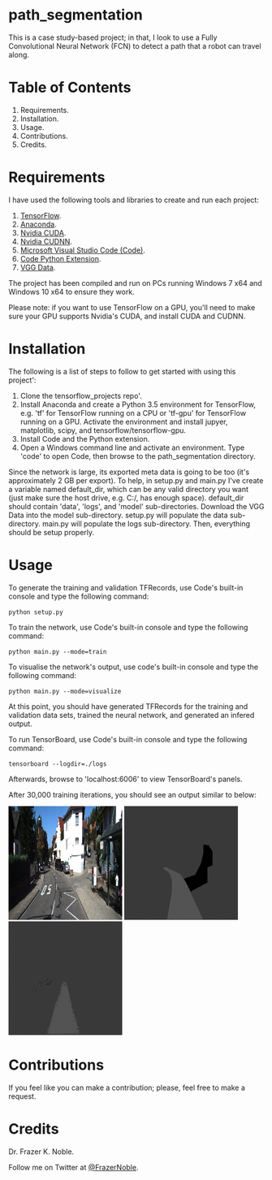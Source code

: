 # path_segmentation

This is a case study-based project; in that, I look to use a Fully Convolutional Neural Network (FCN) to detect a path that a robot can travel along.

# Table of Contents

1. Requirements.
1. Installation.
1. Usage.
1. Contributions.
1. Credits.

# Requirements

I have used the following tools and libraries to create and run each project:

1. [TensorFlow](https://www.tensorflow.org/).
1. [Anaconda](https://www.continuum.io/).
1. [Nvidia CUDA](https://developer.nvidia.com/cuda-zone).
1. [Nvidia CUDNN](https://developer.nvidia.com/cudnn).
1. [Microsoft Visual Studio Code (Code)](https://code.visualstudio.com/).
1. [Code Python Extension](https://marketplace.visualstudio.com/items?itemName=donjayamanne.python).
1. [VGG Data](http://www.vlfeat.org/matconvnet/models/beta16/imagenet-vgg-verydeep-19.mat). 

The project has been compiled and run on PCs running Windows 7 x64 and Windows 10 x64 to ensure they work.

Please note: if you want to use TensorFlow on a GPU, you'll need to make sure your GPU supports Nvidia's CUDA, and install CUDA and CUDNN.

# Installation

The following is a list of steps to follow to get started with using this project':

1. Clone the tensorflow_projects repo'.
1. Install Anaconda and create a Python 3.5 environment for TensorFlow, e.g. 'tf' for TensorFlow running on a CPU or 'tf-gpu' for TensorFlow running on a GPU. Activate the environment and install jupyer, matplotlib, scipy, and tensorflow/tensorflow-gpu.
1. Install Code and the Python extension. 
1. Open a Windows command line and activate an environment. Type 'code' to open Code, then browse to the path_segmentation directory.

Since the network is large, its exported meta data is going to be too (it's approximately 2 GB per export). To help, in setup.py and main.py I've create a variable named default_dir, which can be any valid directory you want (just make sure the host drive, e.g. C:/, has enough space). default_dir should contain 'data', 'logs', and 'model' sub-directories. Download the VGG Data into the model sub-directory. setup.py will populate the data sub-directory. main.py will populate the logs sub-directory. Then, everything should be setup properly.

# Usage 

To generate the training and validation TFRecords, use Code's built-in console and type the following command: 

    python setup.py

To train the network, use Code's built-in console and type the following command: 

    python main.py --mode=train

To visualise the network's output, use code's built-in console and type the following command: 

    python main.py --mode=visualize

At this point, you should have generated TFRecords for the training and validation data sets, trained the neural network, and generated an infered output.

To run TensorBoard, use Code's built-in console and type the following command: 

    tensorboard --logdir=./logs

Afterwards, browse to 'localhost:6006' to view TensorBoard's panels.

After 30,000 training iterations, you should see an output similar to below:

![Feature](./data/output/feature.png)
![Label](./data/output/label.png)
![Pred](./data/output/pred.png)

# Contributions

If you feel like you can make a contribution; please, feel free to make a request.

# Credits

Dr. Frazer K. Noble. 
 
Follow me on Twitter at [@FrazerNoble](https://twitter.com/FrazerNoble).
